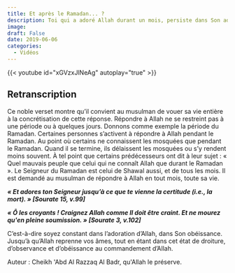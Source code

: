 ```yaml
---
title: Et après le Ramadan... ?
description: Toi qui a adoré Allah durant un mois, persiste dans Son adoration le reste des mois
image:
draft: False
date: 2019-06-06
categories: 
  - Vidéos
---
```


{{< youtube id="xGVzxJlNeAg" autoplay="true" >}}

## Retranscription

Ce noble verset montre qu’il convient au musulman de vouer sa vie entière à la concrétisation de cette réponse. Répondre à Allah ne se restreint pas à une période ou à quelques jours. Donnons comme exemple la période du Ramadan. Certaines personnes s’activent à répondre à Allah pendant le Ramadan. Au point où certains ne connaissent les mosquées que pendant le Ramadan. Quand il se termine, ils délaissent les mosquées ou s’y rendent moins souvent. À tel point que certains prédécesseurs ont dit à leur sujet : « Quel mauvais peuple que celui qui ne connaît Allah que durant le Ramadan ». Le Seigneur du Ramadan est celui de Shawal aussi, et de tous les mois. Il est demandé au musulman de répondre à Allah en tout mois, toute sa vie. 

_**« Et adores ton Seigneur jusqu’à ce que te vienne la certitude (i.e., la mort). » [Sourate 15, v.99]**_

_**« Ô les croyants ! Craignez Allah comme Il doit être craint. Et ne mourez qu'en pleine soumission. » [Sourate 3, v.102]**_

C’est-à-dire soyez constant dans l’adoration d’Allah, dans Son obéissance. Jusqu’à qu’Allah reprenne vos âmes, tout en étant dans cet état de droiture, d’observance et d’obéissance au commandement d’Allah.

Auteur : Cheikh 'Abd Al Razzaq Al Badr, qu'Allah le préserve.
